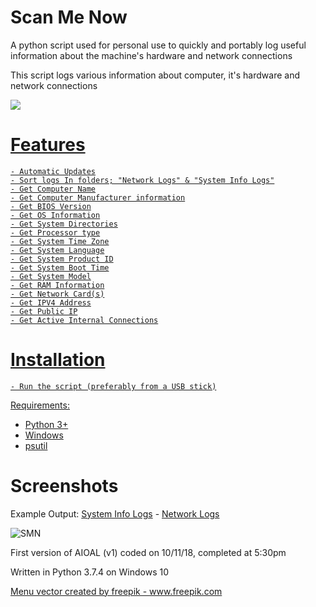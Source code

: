 # Scan Me Now
A python script used for personal use to quickly and portably log useful information about the machine's hardware and network connections

This script logs various information about computer, it's hardware and network connections

<a href="https://github.com/smcclennon/SMN/releases/latest/download/SMN.py"><img src="https://smcclennon.github.io/update/download.png">

# Features
```
- Automatic Updates
- Sort logs In folders; "Network Logs" & "System Info Logs"
- Get Computer Name
- Get Computer Manufacturer information
- Get BIOS Version
- Get OS Information
- Get System Directories
- Get Processor type
- Get System Time Zone
- Get System Language
- Get System Product ID
- Get System Boot Time
- Get System Model
- Get RAM Information
- Get Network Card(s)
- Get IPV4 Address
- Get Public IP
- Get Active Internal Connections
```

# Installation
`- Run the script (preferably from a USB stick)`

Requirements:
- Python 3+
- Windows
- [psutil](https://pypi.org/project/psutil/)

# Screenshots
Example Output: [System Info Logs](Example%20Output/System%20Info%20Logs/Cobalt.log) - [Network Logs](Example%20Output/Network%20Logs/Cobalt%20%5B192.168.0.32%5D.log)

![SMN](https://i.imgur.com/T1WHV48.png)

First version of AIOAL (v1) coded on 10/11/18, completed at 5:30pm

Written in Python 3.7.4 on Windows 10

<a href="https://www.freepik.com/free-photos-vectors/menu">Menu vector created by freepik - www.freepik.com</a>
